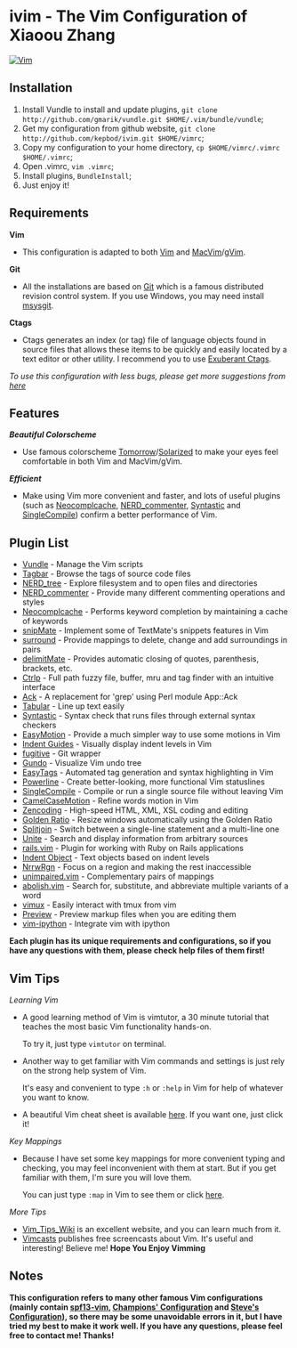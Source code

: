 # ivim - The Vim Configuration of Xiaoou Zhang

[![Vim](http://www.vim.org/images/vim_editor.gif)](http://www.vim.org/)

## Installation

1. Install Vundle to install and update plugins, `git clone http://github.com/gmarik/vundle.git $HOME/.vim/bundle/vundle`;
2. Get my configuration from github website, `git clone http://github.com/kepbod/ivim.git $HOME/vimrc`;
3. Copy my configuration to your home directory, `cp $HOME/vimrc/.vimrc $HOME/.vimrc`;
4. Open .vimrc, `vim .vimrc`;
5. Install plugins, `BundleInstall`;
6. Just enjoy it!

## Requirements

**Vim**

 * This configuration is adapted to both [Vim](http://www.vim.org/download.php) and [MacVim](http://www.vim.org/download.php#mac)/[gVim](http://www.vim.org/download.php#pc).

**Git**

 * All the installations are based on [Git](http://git-scm.com/) which is a famous distributed revision control system. If you use Windows, you may need install [msysgit](http://code.google.com/p/msysgit/).

**Ctags**

 * Ctags generates an index (or tag) file of language objects found in source files that allows these items to be quickly and easily located by a text editor or other utility. I recommend you to use [Exuberant Ctags](http://ctags.sourceforge.net/).

*To use this configuration with less bugs, please get more suggestions from [here](https://github.com/kepbod/vim-config/wiki/Suggestions)*

## Features

***Beautiful Colorscheme***

 * Use famous colorscheme [Tomorrow](https://github.com/chriskempson/tomorrow-theme)/[Solarized](http://ethanschoonover.com/solarized) to make your eyes feel comfortable in both Vim and MacVim/gVim.

***Efficient***

 * Make using Vim more convenient and faster, and lots of useful plugins (such as [Neocomplcache](https://github.com/Shougo/neocomplcache), [NERD_commenter](https://github.com/scrooloose/nerdcommenter), [Syntastic](https://github.com/scrooloose/syntastic) and [SingleCompile](https://github.com/xuhdev/SingleCompile)) confirm a better performance of Vim.

## Plugin List

 * [Vundle](https://github.com/gmarik/vundle) - Manage the Vim scripts
 * [Tagbar](https://github.com/majutsushi/tagbar) - Browse the tags of source code files
 * [NERD_tree](https://github.com/scrooloose/nerdtree) - Explore filesystem and to open files and directories
 * [NERD_commenter](https://github.com/scrooloose/nerdcommenter) - Provide many different commenting operations and styles
 * [Neocomplcache](https://github.com/Shougo/neocomplcache) - Performs keyword completion by maintaining a cache of keywords
 * [snipMate](https://github.com/garbas/vim-snipmate) - Implement some of TextMate's snippets features in Vim
 * [surround](https://github.com/tpope/vim-surround) - Provide mappings to delete, change and add surroundings in pairs
 * [delimitMate](https://github.com/Raimondi/delimitMate) - Provides automatic closing of quotes, parenthesis, brackets, etc.
 * [Ctrlp](https://github.com/kien/ctrlp.vim) - Full path fuzzy file, buffer, mru and tag finder with an intuitive interface
 * [Ack](https://github.com/mileszs/ack.vim) - A replacement for 'grep' using Perl module App::Ack
 * [Tabular](https://github.com/godlygeek/tabular) - Line up text easily
 * [Syntastic](https://github.com/scrooloose/syntastic) - Syntax check that runs files through external syntax checkers
 * [EasyMotion](https://github.com/Lokaltog/vim-easymotion) - Provide a much simpler way to use some motions in Vim
 * [Indent Guides](https://github.com/mutewinter/vim-indent-guides) - Visually display indent levels in Vim
 * [fugitive](https://github.com/tpope/vim-fugitive) - Git wrapper
 * [Gundo](https://github.com/sjl/gundo.vim) - Visualize Vim undo tree
 * [EasyTags](https://github.com/xolox/vim-easytags) - Automated tag generation and syntax highlighting in Vim
 * [Powerline](https://github.com/Lokaltog/vim-powerline) - Create better-looking, more functional Vim statuslines
 * [SingleCompile](https://github.com/xuhdev/SingleCompile) - Compile or run a single source file without leaving Vim
 * [CamelCaseMotion](https://github.com/bkad/CamelCaseMotion) - Refine words motion in Vim
 * [Zencoding](https://github.com/mattn/zencoding-vim) - High-speed HTML, XML, XSL coding and editing
 * [Golden Ratio](https://github.com/roman/golden-ratio) - Resize windows
 automatically using the Golden Ratio
 * [Splitjoin](https://github.com/AndrewRadev/splitjoin.vim) - Switch between a single-line statement and a multi-line one
 * [Unite](https://github.com/Shougo/unite.vim) - Search and display information from arbitrary sources
 * [rails.vim](https://github.com/tpope/vim-rails) - Plugin for working with Ruby on Rails applications
 * [Indent Object](https://github.com/michaeljsmith/vim-indent-object) - Text objects based on indent levels
 * [NrrwRgn](https://github.com/chrisbra/NrrwRgn) - Focus on a region and making the rest inaccessible
 * [unimpaired.vim](https://github.com/tpope/vim-unimpaired) - Complementary pairs of mappings
 * [abolish.vim](https://github.com/tpope/vim-abolish) - Search for, substitute, and abbreviate multiple variants of a word
 * [vimux](https://github.com/benmills/vimux) - Easily interact with tmux from vim
 * [Preview](https://github.com/greyblake/vim-preview) - Preview markup files when you are editing them
 * [vim-ipython](https://github.com/ivanov/vim-ipython) - Integrate vim with ipython

**Each plugin has its unique requirements and configurations, so if you have any questions with them, please check help files of them first!**

## Vim Tips

*Learning Vim*

* A good learning method of Vim is vimtutor, a 30 minute tutorial that teaches the most basic Vim functionality hands-on.

    To try it, just type `vimtutor` on terminal.

* Another way to get familiar with Vim commands and settings is just rely on the strong help system of Vim.

    It's easy and convenient to type `:h` or `:help` in Vim for help of whatever you want to know.

* A beautiful Vim cheat sheet is available [here](http://michael.peopleofhonoronly.com/vim/). If you want one, just click it!

*Key Mappings*

* Because I have set some key mappings for more convenient typing and checking, you may feel inconvenient with them at start. But if you get familiar with them, I'm sure you will love them.

    You can just type `:map` in Vim to see them or click [here](https://github.com/kepbod/vim-config/wiki/Key-Mappings).

*More Tips*

* [Vim_Tips_Wiki](http://vim.wikia.com/wiki/Vim_Tips_Wiki) is an excellent website, and you can learn much from it.
* [Vimcasts](http://vimcasts.org) publishes free screencasts about Vim. It's useful and interesting! Believe me!
**Hope You Enjoy Vimming**

## Notes

**This configuration refers to many other famous Vim configurations (mainly contain [spf13-vim](https://github.com/spf13/spf13-vim), [Champions' Configuration](https://github.com/mutewinter/dot_vim) and [Steve's Configuration](https://github.com/sjl/dotfiles/tree/master/vim)), so there may be some unavoidable errors in it, but I have tried my best to make it work well. If you have any questions, please feel free to contact me! Thanks!**
